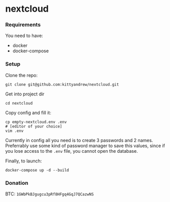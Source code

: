 # nextcloud
### Requirements
You need to have:
  - docker
  - docker-compose

### Setup
Clone the repo:  
```shell
git clone git@github.com:kittyandrew/nextcloud.git
```
  
Get into project dir
```shell
cd nextcloud
```
  
Copy config and fill it:  
```shell
cp empty-nextcloud.env .env
# [editor of your choice]
vim .env
```
Currently in config all you need is to create 3 passwords and 2 names. Preferrably use some kind of password manager to save this values, since if you lose access to the `.env` file, you cannot open the database.  
  
Finally, to launch:
```shell
docker-compose up -d --build
```

### Donation
BTC: `1GWbPkBJgugcu3pRf8HFgq4GqJ7QCazwNS`
